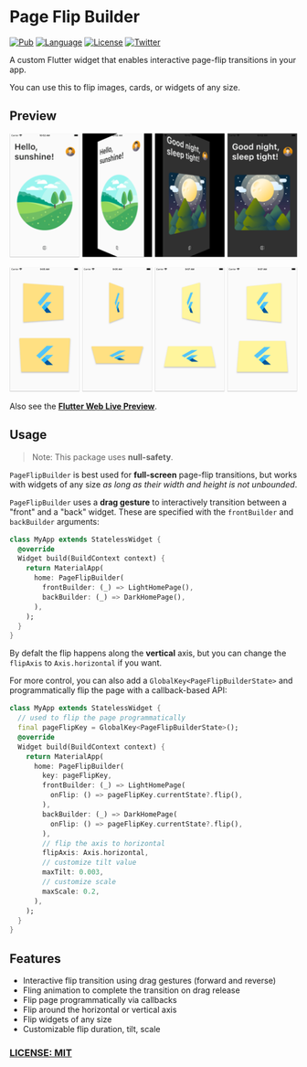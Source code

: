 
# Page Flip Builder

[![Pub](https://img.shields.io/pub/v/page_flip_builder.svg)](https://pub.dev/packages/page_flip_builder)
[![Language](https://img.shields.io/badge/dart-2.12.0-informational.svg)](https://dart.dev/)
[![License](https://img.shields.io/badge/license-MIT-lightgrey.svg)](http://mit-license.org)
[![Twitter](https://img.shields.io/badge/twitter-@biz84-blue.svg)](http://twitter.com/biz84)

A custom Flutter widget that enables interactive page-flip transitions in your app.

You can use this to flip images, cards, or widgets of any size.

## Preview

![Page Flip screenshots](media/page-flip-transition.png)

![Card Flip screenshots](media/cards-flip-transition.png)

Also see the **[Flutter Web Live Preview](https://page-flip-demo.web.app/#/)**.

## Usage

> Note: This package uses **null-safety**.

`PageFlipBuilder` is best used for **full-screen** page-flip transitions, but works with widgets of any size _as long as their width and height is not unbounded_.

`PageFlipBuilder` uses a **drag gesture** to interactively transition between a "front" and a "back" widget. These are specified with the `frontBuilder` and `backBuilder` arguments:

```dart
class MyApp extends StatelessWidget {
  @override
  Widget build(BuildContext context) {
    return MaterialApp(
      home: PageFlipBuilder(
        frontBuilder: (_) => LightHomePage(),
        backBuilder: (_) => DarkHomePage(),
      ),
    );
  }
}
```

By defalt the flip happens along the **vertical** axis, but you can change the `flipAxis` to `Axis.horizontal` if you want.

For more control, you can also add a `GlobalKey<PageFlipBuilderState>` and programmatically flip the page with a callback-based API:

```dart
class MyApp extends StatelessWidget {
  // used to flip the page programmatically
  final pageFlipKey = GlobalKey<PageFlipBuilderState>();
  @override
  Widget build(BuildContext context) {
    return MaterialApp(
      home: PageFlipBuilder(
        key: pageFlipKey,
        frontBuilder: (_) => LightHomePage(
          onFlip: () => pageFlipKey.currentState?.flip(),
        ),
        backBuilder: (_) => DarkHomePage(
          onFlip: () => pageFlipKey.currentState?.flip(),
        ),
        // flip the axis to horizontal
        flipAxis: Axis.horizontal,
        // customize tilt value
        maxTilt: 0.003,
        // customize scale
        maxScale: 0.2,
      ),
    );
  }
}
```

## Features

- Interactive flip transition using drag gestures (forward and reverse)
- Fling animation to complete the transition on drag release
- Flip page programmatically via callbacks
- Flip around the horizontal or vertical axis
- Flip widgets of any size
- Customizable flip duration, tilt, scale

### [LICENSE: MIT](LICENSE)